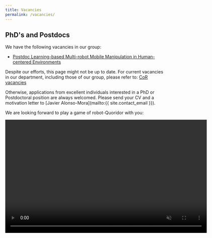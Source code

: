 ```yaml
---
title: Vacancies
permalink: /vacancies/
---
```


## PhD's and Postdocs

We have the following vacancies in our group:

- [Postdoc Learning-based Multi-robot Mobile Manipulation in Human-centered Environments ](https://careers.tudelft.nl/job/Delft-Postdoc-Learning-based-Multi-robot-Mobile-Manipulation-in-Human-centered-Environments-2628-CD/819913502/)

Despite our efforts, this page might not be up to date. For current vacancies in our department, including those of our group, please refer to:
[CoR vacancies](https://www.tudelft.nl/me/over/afdelingen/cognitive-robotics-cor/about-cor/vacancies)

Otherwise, applications from excellent individuals interested in a PhD or Postdoctoral position are always welcomed. Please send your CV and a motivation letter to [Javier Alonso-Mora](mailto:{{ site.contact_email }}). 

We are looking forward to play a game of robot-Quoridor with you:

<div style="text-align: center;">
  <video width="640" height="360" autoplay muted loop>
    <source src="/assets/images/quoridor_speedup.mp4" type="video/mp4">
    Your browser does not support the video tag.
  </video>
</div>
